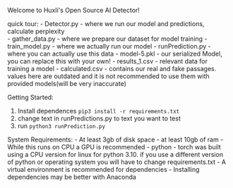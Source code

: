 Welcome to Huxli's Open Source AI Detector!

quick tour:
    - Detector.py - where we run our model and predictions, calculate perplexity   
    - gather_data.py - where we prepare our dataset for model training
    - train_model.py - where we actually run our model
    - runPrediction.py - where you can actually use this data
    - model-5.pkl - our serialized Model, you can replace this with your own!
    - results_1.csv - relevant data for training a model
    - calculated.csv - contains our real and fake passages. values here are outdated and it is not recommended to use them with provided models(will be very         inaccurate)

Getting Started:

1. Install dependences `pip3 install -r requirements.txt`
2. change text in runPredictions.py to text you want to test
3. run `python3 runPrediction.py`

System Requirements:
    - At least 3gb of disk space
    - at least 10gb of ram
    - While this runs on CPU a GPU is recommended
    - python
    - torch was built using a CPU version for linux for python 3.10. if you use a different version of python or operating system you will have to change     requirements.txt
    - A virtual environment is recommended for dependencies
    - Installing dependencies may be better with Anaconda 
